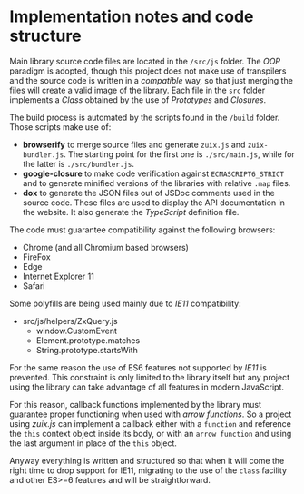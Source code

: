 # Implementation notes and code structure

Main library source code files are located in the `/src/js` folder.
The *OOP* paradigm is adopted, though this project does not make use of transpilers and the source code is written in a *compatible* way, so that just merging the files will create a valid image of the library.
Each file in the `src` folder implements a *Class* obtained by the use of *Prototypes* and *Closures*.

The build process is automated by the scripts found in the `/build` folder. Those scripts make use of:

- **browserify**
to merge source files and generate `zuix.js` and `zuix-bundler.js`. The starting point for the first one is `./src/main.js`, while for the latter is `./src/bundler.js`.
- **google-closure**
to make code verification against `ECMASCRIPT6_STRICT` and to generate minified versions of the libraries with relative `.map` files.
- **dox**
to generate the JSON files out of JSDoc comments used in the source code. These files are used to display the API documentation in the website. It also generate the *TypeScript* definition file.

The code must guarantee compatibility against the following browsers:

- Chrome (and all Chromium based browsers)
- FireFox
- Edge
- Internet Explorer 11
- Safari

Some polyfills are being used mainly due to *IE11* compatibility:

- src/js/helpers/ZxQuery.js
  - window.CustomEvent
  - Element.prototype.matches
  - String.prototype.startsWith

For the same reason the use of ES6 features not supported by *IE11* is prevented.
This constraint is only limited to the library itself but any project using the library can take advantage of all features in modern JavaScript.

For this reason, callback functions implemented by the library must guarantee proper functioning when used with *arrow functions*.
So a project using *zuix.js* can implement a callback either with a `function` and reference the `this` context object inside its body, or with an `arrow function` and using the last argument in place of the `this` object.

Anyway everything is written and structured so that when it will come the right time to drop support for IE11, migrating to the use of the `class` facility and other ES>=6 features and will be straightforward.
